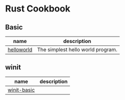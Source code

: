 # Rust Cookbook


## Basic

| name                               | description                       |
|------------------------------------|-----------------------------------|
| [helloworld](helloworld/) | The simplest hello world program. |


## winit

| name                                 | description                       |
|--------------------------------------|-----------------------------------|
| [winit-basic](winit-basic/) |  |



